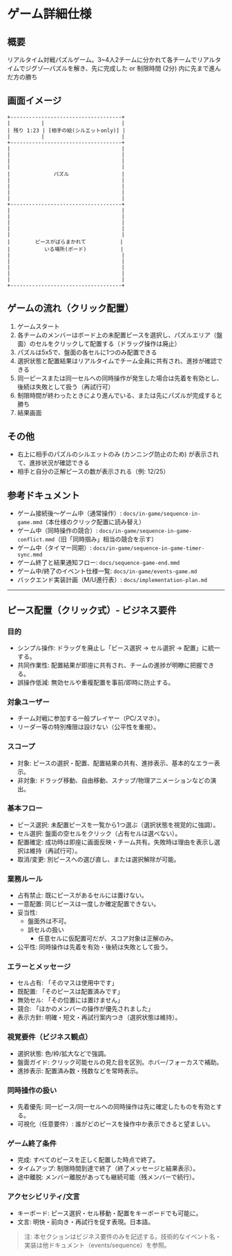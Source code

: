 # ゲーム詳細仕様
## 概要
リアルタイム対戦パズルゲーム。3~4人2チームに分かれて各チームでリアルタイムでジグゾ―パズルを解き、先に完成した or 制限時間 (2分) 内に先まで進んだ方の勝ち

## 画面イメージ
```
+------------------------------------+
|          |                         |
| 残り 1:23 | [相手の絵(シルエットonly)] |
|          |                         |
+------------------------------------+
|                                    |
|                                    |
|                                    |
|                                    |
|              パズル                 |
|                                    |
|                                    |
|                                    |
|                                    |
+------------------------------------+
|                                    |
|                                    |
|                                    |
|                                    |
|                                    |
|        ピースがばらまかれて           |
|           いる場所(ボード)           |
|                                    |
|                                    |
|                                    |
|                                    |
|                                    |
+------------------------------------+
```

## ゲームの流れ（クリック配置）
1. ゲームスタート
2. 各チームのメンバーはボード上の未配置ピースを選択し、パズルエリア（盤面）のセルをクリックして配置する（ドラッグ操作は廃止）
3. パズルは5x5で、盤面の各セルに1つのみ配置できる
4. 選択状態と配置結果はリアルタイムでチーム全員に共有され、進捗が確認できる
5. 同一ピースまたは同一セルへの同時操作が発生した場合は先着を有効とし、後続は失敗として扱う（再試行可）
6. 制限時間が終わったときにより進んでいる、または先にパズルが完成すると勝ち
7. 結果画面

## その他
- 右上に相手のパズルのシルエットのみ (カンニング防止のため) が表示されて、進捗状況が確認できる
- 相手と自分の正解ピースの数が表示される（例: 12/25）

## 参考ドキュメント
- ゲーム接続後〜ゲーム中（通常操作）: `docs/in-game/sequence-in-game.mmd`（本仕様のクリック配置に読み替え）
- ゲーム中（同時操作の競合）: `docs/in-game/sequence-in-game-conflict.mmd`（旧「同時掴み」相当の競合を示す）
- ゲーム中（タイマー同期）: `docs/in-game/sequence-in-game-timer-sync.mmd`
- ゲーム終了と結果通知フロー: `docs/sequence-game-end.mmd`
- ゲーム中/終了のイベント仕様一覧: `docs/in-game/events-game.md`
- バックエンド実装計画（M/U進行表）: `docs/implementation-plan.md`

---

## ピース配置（クリック式）- ビジネス要件

### 目的
- シンプル操作: ドラッグを廃止し「ピース選択 → セル選択 → 配置」に統一する。
- 共同作業性: 配置結果が即座に共有され、チームの進捗が明瞭に把握できる。
- 誤操作低減: 無効セルや重複配置を事前/即時に防止する。

### 対象ユーザー
- チーム対戦に参加する一般プレイヤー（PC/スマホ）。
- リーダー等の特別権限は設けない（公平性を重視）。

### スコープ
- 対象: ピースの選択・配置、配置結果の共有、進捗表示、基本的なエラー表示。
- 非対象: ドラッグ移動、自由移動、スナップ/物理アニメーションなどの演出。

### 基本フロー
- ピース選択: 未配置ピースを一覧から1つ選ぶ（選択状態を視覚的に強調）。
- セル選択: 盤面の空セルをクリック（占有セルは選べない）。
- 配置確定: 成功時は即座に画面反映・チーム共有。失敗時は理由を表示し選択は維持（再試行可）。
- 取消/変更: 別ピースへの選び直し、または選択解除が可能。

### 業務ルール
- 占有禁止: 既にピースがあるセルには置けない。
- 一意配置: 同じピースは一度しか確定配置できない。
- 妥当性:
  - 盤面外は不可。
  - 誤セルの扱い
    - 任意セルに仮配置可だが、スコア対象は正解のみ。
- 公平性: 同時操作は先着を有効・後続は失敗として扱う。

### エラーとメッセージ
- セル占有: 「そのマスは使用中です」
- 既配置: 「そのピースは配置済みです」
- 無効セル: 「その位置には置けません」
- 競合: 「ほかのメンバーの操作が優先されました」
- 表示方針: 明確・短文・再試行案内つき（選択状態は維持）。

### 視覚要件（ビジネス観点）
- 選択状態: 色/枠/拡大などで強調。
- 盤面ガイド: クリック可能セルの見た目を区別。ホバー/フォーカスで補助。
- 進捗表示: 配置済み数・残数などを常時表示。

### 同時操作の扱い
- 先着優先: 同一ピース/同一セルへの同時操作は先に確定したものを有効とする。
- 可視化（任意要件）: 誰がどのピースを操作中か表示できると望ましい。

### ゲーム終了条件
- 完成: すべてのピースを正しく配置した時点で終了。
- タイムアップ: 制限時間到達で終了（終了メッセージと結果表示）。
- 途中離脱: メンバー離脱があっても継続可能（残メンバーで続行）。

### アクセシビリティ/文言
- キーボード: ピース選択・セル移動・配置をキーボードでも可能に。
- 文言: 明快・前向き・再試行を促す表現。日本語。

> 注: 本セクションはビジネス要件のみを記述する。技術的なイベント名・実装は他ドキュメント（events/sequence）を参照。
